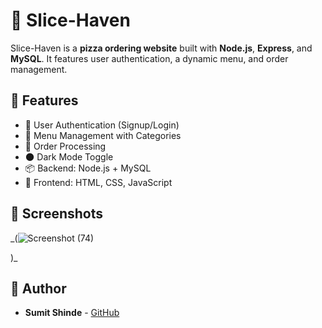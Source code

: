 # 🍕 Slice-Haven

Slice-Haven is a **pizza ordering website** built with **Node.js**, **Express**, and **MySQL**. It features user authentication, a dynamic menu, and order management.

## 🚀 Features
- 📌 User Authentication (Signup/Login)
- 📜 Menu Management with Categories
- 🛒 Order Processing
- 🌑 Dark Mode Toggle
- 📦 Backend: Node.js + MySQL
- 🎨 Frontend: HTML, CSS, JavaScript


## 📸 Screenshots
_(![Screenshot (74)](https://github.com/user-attachments/assets/945caa66-7f77-43c6-865d-cc4055ca3937)

 )_

## 👤 Author
- **Sumit Shinde** - [GitHub]()

